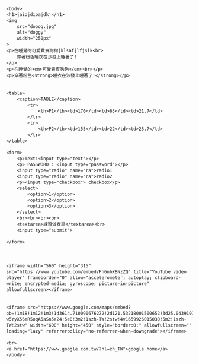 <!DOCTYPE html>
<html>
    <head>       
        <meta charset= “utf-8” >
        <title>網頁標題</title>
        <link href="css_style/style.css" rel="stylesheet" type="text/css">
        <link href='http://fonts.font.im/css?family=Indie+Flower' rel='stylesheet' type='text/css'>
    </head>

    <body>
    <h1>jaiojdioajdkj</h1>
    <img
        src="dooog.jpg"
        alt="doggy"
        width="250px"
    >
    <p>在睡覺的可愛貴賓狗狗jklsafjlfjslk<br>
        穿著粉色睡衣在沙發上睡著了!
    </p>
    <p>在睡覺的<em>可愛貴賓狗狗</em><br></p>
    <p>穿著粉色<strong>睡衣在沙發上睡著了!</strong></p>


    <table>
        <caption>TABLE</caption>
            <tr>
                <th>P1</th><td>170</td><td>63</td><td>21.7</td>
            </tr>
            <tr>
                <th>P2</th><td>155</td><td>22</td><td>25.7</td>
            </tr>
    </table>
    
    <form>
        <p>Text:<input type="text"></p>
        <p> PASSWORD : <input type="password"></p>
        <input type="radio" name="ra">radio1
        <input type="radio" name="ra">radio2
        <p><input type="checkbox"> checkbox</p>
        <select>
            <option>1</option>
            <option>2</option>
            <option>3</option>
        </select>
        <br><br><br><br>
        <textarea>練習做表單</textarea><br>
        <input type="submit">

    </form>
    


    <iframe width="560" height="315" src="https://www.youtube.com/embed/Fh6nbXBNzZQ" title="YouTube video player" frameborder="0" allow="accelerometer; autoplay; clipboard-write; encrypted-media; gyroscope; picture-in-picture" allowfullscreen></iframe>


    <iframe src="https://www.google.com/maps/embed?pb=!1m18!1m12!1m3!1d3614.710090676272!2d121.53218001500652!3d25.043910783967757!2m3!1f0!2f0!3f0!3m2!1i1024!2i768!4f13.1!3m3!1m2!1s0x3442a97d255598df%3A0x47ea748e8f3f53aa!2z5ZyL56uL5Y-w5YyX56eR5oqA5aSn5a24!5e0!3m2!1szh-TW!2stw!4v1659926015030!5m2!1szh-TW!2stw" width="600" height="450" style="border:0;" allowfullscreen="" loading="lazy" referrerpolicy="no-referrer-when-downgrade"></iframe>

    <br>
    <a href="https://www.google.com.tw/?hl=zh_TW">google home</a>
    </body>
</html>

